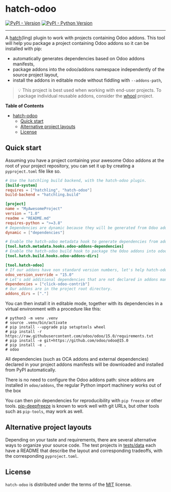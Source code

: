 # hatch-odoo

[![PyPI - Version](https://img.shields.io/pypi/v/hatch-odoo.svg)](https://pypi.org/project/hatch-odoo)
[![PyPI - Python Version](https://img.shields.io/pypi/pyversions/hatch-odoo.svg)](https://pypi.org/project/hatch-odoo)

-----

A [hatch](https://pypi.org/project/hatch/)(ling) plugin to work with projects containing
Odoo addons. This tool will help you package a project containing Odoo addons so it can
be installed with pip:

- automatically generates dependencies based on Odoo addons manifests,
- package addons into the odoo/addons namespace independently of the source project
  layout,
- install the addons in editable mode without fiddling with `--addons-path`,

> 💡 This project is best used when working with end-user projects. To package
> individual reusable addons, consider the [whool](https://pypi.org/project/whool)
> project.

**Table of Contents**

- [hatch-odoo](#hatch-odoo)
  - [Quick start](#quick-start)
  - [Alternative project layouts](#alternative-project-layouts)
  - [License](#license)

## Quick start

Assuming you have a project containing your awesome Odoo addons at the root of your
project repository, you can set it up by creating a `pyproject.toml` file like so.

```toml
# Use the hatchling build backend, with the hatch-odoo plugin.
[build-system]
requires = ["hatchling", "hatch-odoo"]
build-backend = "hatchling.build"

[project]
name = "MyAwesomeProject"
version = "1.0"
readme = "README.md"
requires-python = ">=3.8"
# Dependencies are dynamic because they will be generated from Odoo addons manifests.
dynamic = ["dependencies"]

# Enable the hatch-odoo metadata hook to generate dependencies from addons manifests.
[tool.hatch.metadata.hooks.odoo-addons-dependencies]
# Enable the hatch-odoo build hook to package the Odoo addons into odoo/addons.
[tool.hatch.build.hooks.odoo-addons-dirs]

[tool.hatch-odoo]
# If our addons have non standard version numbers, let's help hatch-odoo discover the Odoo version.
odoo_version_override = "15.0"
# Let's add additional dependencies that are not declared in addons manifests.
dependencies = ["click-odoo-contrib"]
# Our addons are in the project root directory.
addons_dirs = ["."]
```

You can then install it in editable mode, together with its dependencies in a virtual
environment with a procedure like this:

```console
# python3 -m venv .venv
# source .venv/bin/activate
# pip install --upgrade pip setuptools wheel
# pip install -r https://raw.githubusercontent.com/odoo/odoo/15.0/requirements.txt
# pip install -e git+https://github.com/odoo/odoo@15.0
# pip install -e .
# odoo
```

All dependencies (such as OCA addons and external dependencies) declared in your project
addons manifests will be downloaded and installed from PyPI automatically.

There is no need to configure the Odoo addons path: since addons are installed in
`odoo/addons`, the regular Python import machinery works out of the box

You can then pin dependencies for reproducibility with `pip freeze` or other tools.
[pip-deepfreeze](https://pypi.org/project/pip-deepfreeze/) is known to work well with
git URLs, but other tools such as `pip-tools`, may work as well.

## Alternative project layouts

Depending on your taste and requirements, there are several alternative ways to
organize your source code. The test projects in
[tests/data](https://github.com/acsone/hatch-odoo/tree/main/tests/data) each have a
README that describe the layout and corresponding tradeoffs, with the corresponding
`pyproject.toml`.

## License

`hatch-odoo` is distributed under the terms of the [MIT](https://spdx.org/licenses/MIT.html) license.
